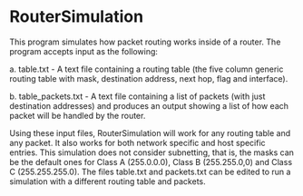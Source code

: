 # RouterSimulation

This program simulates how packet routing works inside of a router. The program accepts input as the following:

a. table.txt - A text file containing a routing table (the five column generic routing table with mask, destination address, next hop, flag and interface). 

b. table_packets.txt - A text file containing a list of packets (with just destination addresses) and produces an output showing a list of how each packet will be handled by the router.

Using these input files, RouterSimulation will work for any routing table and any packet. It also works for both network specific and host specific entries. This simulation does not consider subnetting, that is, the masks can be the default ones for Class A (255.0.0.0), Class B (255.255.0,0) and Class C (255.255.255.0). The files table.txt and packets.txt can be edited to run a simulation with a different routing table and packets.
